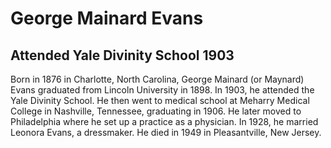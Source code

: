 # George Mainard Evans
## Attended Yale Divinity School 1903
Born in 1876 in Charlotte, North Carolina, George Mainard (or Maynard) Evans graduated from Lincoln University in 1898. In 1903, he attended the Yale Divinity School. He then went to medical school at Meharry Medical College in Nashville, Tennessee, graduating in 1906.  He later moved to Philadelphia where he set up a practice as a physician. In 1928, he married Leonora Evans, a dressmaker. He died in 1949 in Pleasantville, New Jersey.
